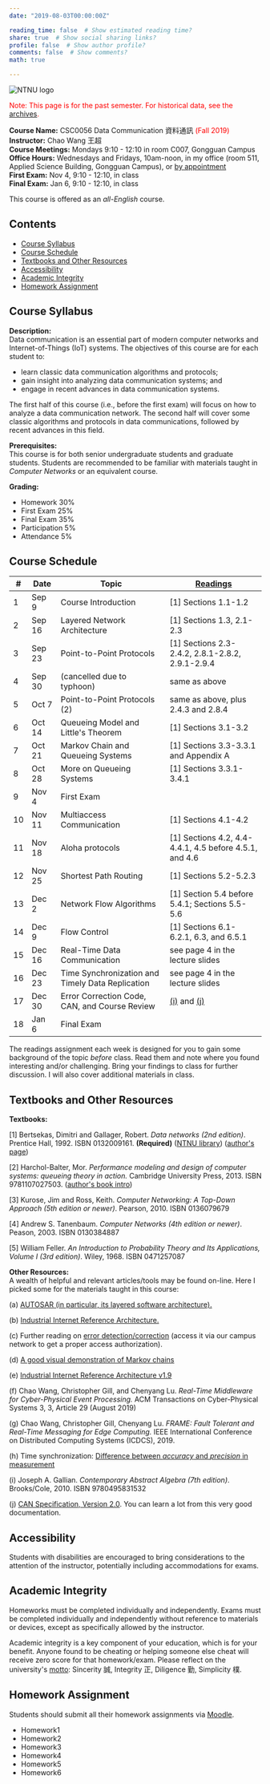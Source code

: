 ```yaml
---
date: "2019-08-03T00:00:00Z"

reading_time: false  # Show estimated reading time?
share: true  # Show social sharing links?
profile: false  # Show author profile?
comments: false  # Show comments?
math: true

---
```

![NTNU logo](../img/ntnu_logo.png)

<span style="color:red">Note: This page is for the past semester. For historical data, see the [archives](https://web.ntnu.edu.tw/~cw/shares/courses/).</span>

**Course Name:** CSC0056 Data Communication 資料通訊 <span style="color:red">(Fall 2019)</span>  
**Instructor:** Chao Wang 王超  
**Course Meetings:** Mondays 9:10 - 12:10 in room C007, Gongguan Campus  
**Office Hours:** Wednesdays and Fridays, 10am-noon, in my office (room 511, Applied Science Building, Gongguan Campus), or [by appointment](mailto:cw@ntnu.edu.tw)  
**First Exam:** Nov 4, 9:10 - 12:10, in class  
**Final Exam:** Jan 6, 9:10 - 12:10, in class  

This course is offered as an _all-English_ course.

## Contents

* [Course Syllabus](#syllabus) <a name="syllabus"></a>
* [Course Schedule](#schedule)
* [Textbooks and Other Resources](#resource)
* [Accessibility](#accessibility)
* [Academic Integrity](#accessibility)
* [Homework Assignment](#hw)

## Course Syllabus
**Description:**  
Data communication is an essential part of modern computer networks and Internet-of-Things (IoT) systems. The objectives of this course are for each student to:  

* learn classic data communication algorithms and protocols;
* gain insight into analyzing data communication systems; and
* engage in recent advances in data communication systems.

The first half of this course (i.e., before the first exam) will focus on how to analyze a data communication network. The second half will cover some classic algorithms and protocols in data communications, followed by recent advances in this field.

**Prerequisites:**  
This course is for both senior undergraduate students and graduate students. Students are recommended to be familiar with materials taught in _Computer Networks_ or an equivalent course.

**Grading:**  
* Homework 30%  
* First Exam 25% <a name="schedule"></a>  
* Final Exam 35%  
* Participation 5%  
* Attendance 5%  

## Course Schedule

| \#  | Date | Topic | [Readings](#resource) |
| --- | ---  | --- | --- |
| 1 | Sep 9   | Course Introduction | [1] Sections 1.1-1.2|
| 2 | Sep 16  | Layered Network Architecture | [1] Sections 1.3, 2.1-2.3|
| 3 | Sep 23  | Point-to-Point Protocols | [1] Sections 2.3-2.4.2, 2.8.1-2.8.2, 2.9.1-2.9.4|
| 4 | Sep 30  | (cancelled due to typhoon) | same as above|
| 5 | Oct 7   | Point-to-Point Protocols (2) | same as above, plus 2.4.3 and 2.8.4 |
| 6 | Oct 14  | Queueing Model and Little's Theorem | [1] Sections 3.1-3.2|
| 7 | Oct 21  | Markov Chain and Queueing Systems | [1] Sections 3.3-3.3.1 and Appendix A|
| 8 | Oct 28  | More on Queueing Systems | [1] Sections 3.3.1-3.4.1|
| 9 | Nov 4   | First Exam | |
| 10 | Nov 11 | Multiaccess Communication | [1] Sections 4.1-4.2|
| 11 | Nov 18 | Aloha protocols | [1] Sections 4.2, 4.4-4.4.1, 4.5 before 4.5.1, and 4.6|
| 12 | Nov 25 | Shortest Path Routing | [1] Sections 5.2-5.2.3|
| 13 | Dec 2  | Network Flow Algorithms | [1] Section 5.4 before 5.4.1; Sections 5.5-5.6 |
| 14 | Dec 9  | Flow Control | [1] Sections 6.1-6.2.1, 6.3, and 6.5.1|
| 15 | Dec 16 | Real-Time Data Communication | see page 4 in the lecture slides|
| 16 | Dec 23 | Time Synchronization and Timely Data Replication | see page 4 in the lecture slides|
| 17 | Dec 30 | Error Correction Code, CAN, and Course Review | [(i)](#lec17ref) and [(j)](#lec17ref) |
| 18 | Jan 6  | Final Exam | |

<a name="resource"></a> The readings assignment each week is designed for you to gain some background of the topic _before_ class. Read them and note where you found interesting and/or challenging. Bring your findings to class for further discussion. I will also cover additional materials in class.

## Textbooks and Other Resources

**Textbooks:**

[1] Bertsekas, Dimitri and Gallager, Robert. _Data networks (2nd edition)_. Prentice Hall, 1992. ISBN 0132009161. **(Required)** ([NTNU library](http://www.lib.ntnu.edu.tw/holding/doQuickSearch.jsp?newQuery=true&searchtype=t&search=Data+Networks)) ([author's page](http://web.mit.edu/dimitrib/www/datanets.html))

[2] Harchol-Balter, Mor. _Performance modeling and design of computer systems: queueing theory in action._ Cambridge University Press, 2013. ISBN 9781107027503. ([author's book intro](http://www.cs.cmu.edu/~harchol/PerformanceModeling/book.html))

[3] Kurose, Jim and Ross, Keith. _Computer Networking: A Top-Down Approach (5th edition or newer)_. Pearson, 2010. ISBN 0136079679

[4] Andrew S. Tanenbaum. _Computer Networks (4th edition or newer)_. Peason, 2003. ISBN 0130384887

[5] William Feller. _An Introduction to Probability Theory and Its Applications, Volume I (3rd edition)_. Wiley, 1968. ISBN 0471257087

**Other Resources:**  
A wealth of helpful and relevant articles/tools may be found on-line. Here I picked some for the materials taught in this course:

(a) [AUTOSAR (in particular, its layered software architecture).](https://en.wikipedia.org/wiki/AUTOSAR#Software_architecture)

(b) [Industrial Internet Reference Architecture.](https://www.iiconsortium.org/IIRA.htm)

(c\) Further reading on [error detection/correction](https://www.sciencedirect.com/topics/engineering/hamming-distance) (access it via our campus network to get a proper access authorization).

(d) [A good visual demonstration of Markov chains](http://setosa.io/blog/2014/07/26/markov-chains/)

(e) [Industrial Internet Reference Architecture v1.9](https://www.iiconsortium.org/IIRA.htm)

(f) Chao Wang, Christopher Gill, and Chenyang Lu. _Real-Time Middleware for Cyber-Physical Event Processing._ ACM Transactions on Cyber-Physical Systems 3, 3, Article 29 (August 2019) 

<a name="lec17ref"></a>
<a name="accessibility"></a>
(g) Chao Wang, Christopher Gill, Chenyang Lu. _FRAME: Fault Tolerant and Real-Time Messaging for Edge Computing._ IEEE International Conference on Distributed Computing Systems (ICDCS), 2019.  

(h) Time synchronization: [Difference between _accuracy_ and _precision_ in measurement](https://en.wikipedia.org/wiki/Accuracy_and_precision)

(i) Joseph A. Gallian. _Contemporary Abstract Algebra (7th edition)_. Brooks/Cole, 2010. ISBN 9780495831532

(j) [CAN Specification, Version 2.0](http://esd.cs.ucr.edu/webres/can20.pdf). You can learn a lot from this very good documentation.

## Accessibility
<a name="integrity"></a>

Students with disabilities are encouraged to bring considerations to the attention of the instructor, potentially including accommodations for exams. 

## Academic Integrity

Homeworks must be completed individually and independently. Exams must be completed individually and independently without reference to materials or devices, except as specifically allowed by the instructor. 

<a name="hw"></a>
Academic integrity is a key component of your education, which is for your benefit. Anyone found to be cheating or helping someone else cheat will receive zero score for that homework/exam. Please reflect on the university's [motto](http://archives.lib.ntnu.edu.tw/c2/c2_1.jsp): Sincerity 誠, Integrity 正, Diligence 勤, Simplicity 樸.

## Homework Assignment 

Students should submit all their homework assignments via [Moodle](https://moodle.ntnu.edu.tw/).

* Homework1
* Homework2
* Homework3
* Homework4
* Homework5
* Homework6
